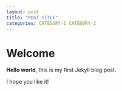 ```yaml
---
layout: post
title: "POST-TITLE"
categories: CATEGORY-1 CATEGORY-2
---
```


# Welcome

**Hello world**, this is my first Jekyll blog post.

I hope you like it!